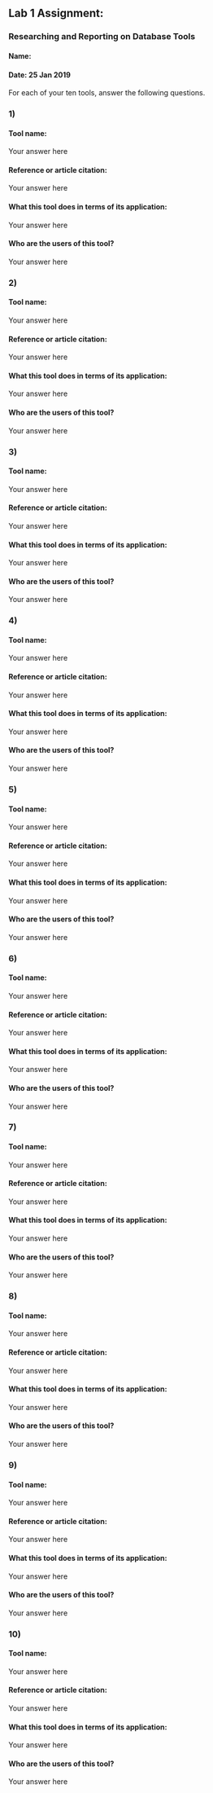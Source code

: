 ## Lab 1 Assignment:
### Researching and Reporting on Database Tools

#### Name:
#### Date: 25 Jan 2019

For each of your ten tools, answer the following questions.

### 1)

#### Tool name:
Your answer here

#### Reference or article citation:
Your answer here

#### What this tool does in terms of its application:
Your answer here

#### Who are the users of this tool?
Your answer here



### 2)

#### Tool name:
Your answer here

#### Reference or article citation:
Your answer here

#### What this tool does in terms of its application:
Your answer here

#### Who are the users of this tool?
Your answer here



### 3)

#### Tool name:
Your answer here

#### Reference or article citation:
Your answer here

#### What this tool does in terms of its application:
Your answer here

#### Who are the users of this tool?
Your answer here



### 4)

#### Tool name:
Your answer here

#### Reference or article citation:
Your answer here

#### What this tool does in terms of its application:
Your answer here

#### Who are the users of this tool?
Your answer here



### 5)

#### Tool name:
Your answer here

#### Reference or article citation:
Your answer here

#### What this tool does in terms of its application:
Your answer here

#### Who are the users of this tool?
Your answer here



### 6)

#### Tool name:
Your answer here

#### Reference or article citation:
Your answer here

#### What this tool does in terms of its application:
Your answer here

#### Who are the users of this tool?
Your answer here



### 7)

#### Tool name:
Your answer here

#### Reference or article citation:
Your answer here

#### What this tool does in terms of its application:
Your answer here

#### Who are the users of this tool?
Your answer here



### 8)

#### Tool name:
Your answer here

#### Reference or article citation:
Your answer here

#### What this tool does in terms of its application:
Your answer here

#### Who are the users of this tool?
Your answer here



### 9)

#### Tool name:
Your answer here

#### Reference or article citation:
Your answer here

#### What this tool does in terms of its application:
Your answer here

#### Who are the users of this tool?
Your answer here



### 10)

#### Tool name:
Your answer here

#### Reference or article citation:
Your answer here

#### What this tool does in terms of its application:
Your answer here

#### Who are the users of this tool?
Your answer here



